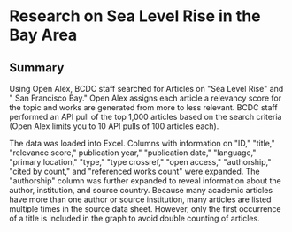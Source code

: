 # Research on Sea Level Rise in the Bay Area
## Summary
Using Open Alex, BCDC staff searched for Articles on "Sea Level Rise" and " San Francisco Bay." Open Alex assigns each article a relevancy score for the topic and works are generated from more to less relevant. BCDC staff performed an API pull of the top 1,000 articles based on the search criteria (Open Alex limits you to 10 API pulls of 100 articles each).  

The data was loaded into Excel. Columns with information on "ID," "title," "relevance score," publication year," "publication date," "language," "primary location," "type," "type crossref," "open access," "authorship," "cited by count," and "referenced works count" were expanded. The "authorship" column was further expanded to reveal information about the author, institution, and source country. Because many academic articles have more than one author or source institution, many articles are listed multiple times in the source data sheet. However, only the first occurrence of a title is included in the graph to avoid double counting of articles.   


